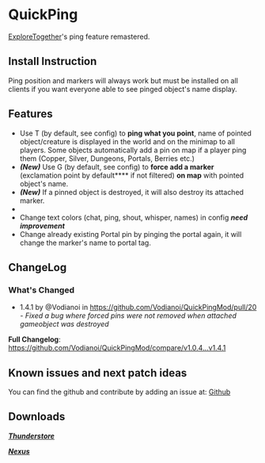 # QuickPing
[ExploreTogether](https://valheim.thunderstore.io/package/Rolo/ExploreTogether/)'s ping feature remastered. 

## Install Instruction
Ping position and markers will always work but must be installed on all clients if you want everyone able to see pinged object's name display.

## Features
- Use T (by default, see config) to **ping what you point**, name of pointed object/creature is displayed in the world and on the minimap to all players.
  Some objects automatically add a pin on map if a player ping them (Copper, Silver, Dungeons, Portals, Berries etc.)
- ***(New)*** Use G (by default, see config) to **force add a marker** (exclamation point by default**** if not filtered) **on map** with pointed object's name.
- ***(New)*** If a pinned object is destroyed, it will also destroy its attached marker.
-
- Change text colors (chat, ping, shout, whisper, names) in config ***need improvement***
- Change already existing Portal pin by pinging the portal again, it will change the marker's name to portal tag.

## ChangeLog

### What's Changed
* 1.4.1 by @Vodianoi in https://github.com/Vodianoi/QuickPingMod/pull/20
_- Fixed a bug where forced pins were not removed when attached gameobject was destroyed_

**Full Changelog**: https://github.com/Vodianoi/QuickPingMod/compare/v1.0.4...v1.4.1
## Known issues and next patch ideas 
You can find the github and contribute by adding an issue at: [Github](https://github.com/Vodianoi/QuickPingMod)

## Downloads
*___[Thunderstore](https://valheim.thunderstore.io/package/Atopy/QuickPing/)___*

*___[Nexus](https://www.nexusmods.com/valheim/mods/2033)___*